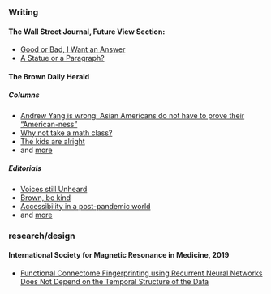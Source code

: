 ### Writing
#### The Wall Street Journal, Future View Section:
- [Good or Bad, I Want an Answer](https://www.wsj.com/articles/college-reopening-vs-reality-11598396942)
- [A Statue or a Paragraph?](https://www.wsj.com/articles/how-many-statues-must-fall-11592953299)
#### The Brown Daily Herald
##### Columns
- [Andrew Yang is wrong: Asian Americans do not have to prove their “American-ness”](https://www.browndailyherald.com/2020/04/07/ren-23-andrew-yang-wrong-asian-americans-not-prove-american-ness/)
- [Why not take a math class?](https://www.browndailyherald.com/2020/02/19/ren-23-not-take-math-class/)
- [The kids are alright](https://www.browndailyherald.com/2019/12/06/ren-23-kids-alright/)
- and [more](https://www.browndailyherald.com/author/johnnyren/)
##### Editorials
- [Voices still Unheard](https://www.browndailyherald.com/2020/11/02/editorial-voices-still-unheard/)
- [Brown, be kind](https://www.browndailyherald.com/2021/03/05/brown-be-kind/)
- [Accessibility in a post-pandemic world](https://www.browndailyherald.com/2021/04/06/editorial-accessibility-in-a-post-pandemic-world/)
- and [more](https://www.browndailyherald.com/author/editorialpageboard/)

### research/design
#### International Society for Magnetic Resonance in Medicine, 2019
- [Functional Connectome Fingerprinting using Recurrent Neural Networks Does Not Depend on the Temporal Structure of the Data](https://index.mirasmart.com/ISMRM2019/PDFfiles/3856.html)

